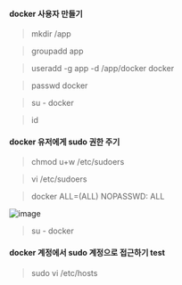 #### docker 사용자 만들기

> mkdir /app

> groupadd app

> useradd -g app -d /app/docker docker

> passwd docker

> su - docker

> id

#### docker 유저에게 sudo 권한 주기

> chmod u+w /etc/sudoers

> vi /etc/sudoers

> docker ALL=(ALL)    NOPASSWD: ALL
>
![image](https://user-images.githubusercontent.com/57785267/177015209-ccbaf08f-3886-4023-a2aa-550395b1db22.png)

> su - docker

#### docker 계정에서 sudo 계정으로 접근하기 test

> sudo vi /etc/hosts
